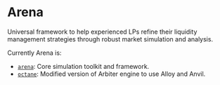 # Arena

Universal framework to help experienced LPs refine their liquidity management strategies through robust market simulation and analysis.

Currently Arena is:
* [`arena`](https://github.com/arena-rs/arena): Core simulation toolkit and framework.
* [`octane`](https://github.com/arena-rs/octane): Modified version of Arbiter engine to use Alloy and Anvil.

